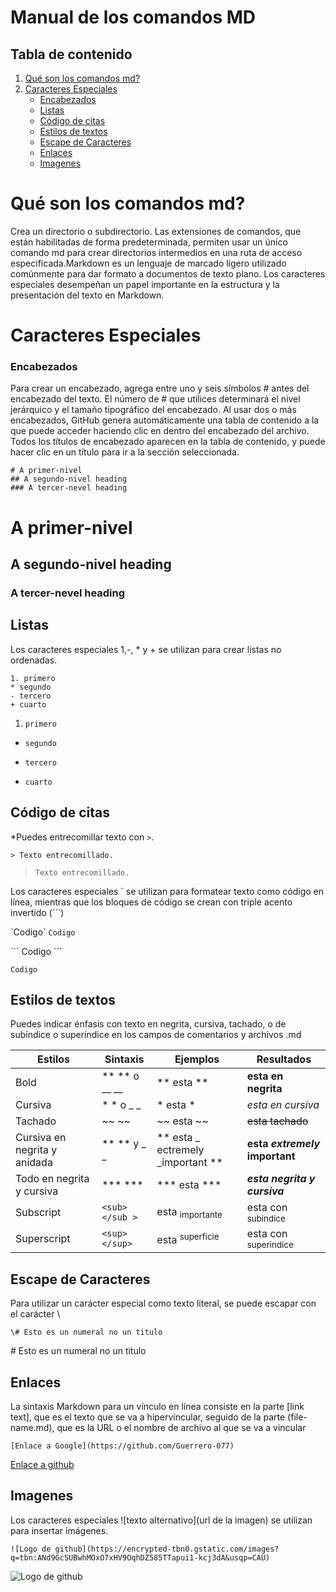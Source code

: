 # Manual de los comandos MD

## Tabla de contenido

1. [Qué son los comandos md?](#qué-son-los-comandos-md)
2. [Caracteres Especiales](#caracteres-especiales)
   - [Encabezados](#encabezados)
   - [Listas](#listas)
   - [Código de citas](#código-de-citas)
   - [Estilos de textos](#estilos-de-textos)
   - [Escape de Caracteres](#escape-de-caracteres)
   - [Enlaces](#enlaces)
   - [Imagenes](#imagenes)



# Qué son los comandos md?

Crea un directorio o subdirectorio. Las extensiones de comandos, que están habilitadas de forma predeterminada, permiten usar un único comando md para crear directorios intermedios en una ruta de acceso especificada.Markdown es un lenguaje de marcado ligero utilizado comúnmente para dar formato a documentos de texto plano. Los caracteres especiales desempeñan un papel importante en la estructura y la presentación del texto en Markdown.

# Caracteres Especiales

### Encabezados

Para crear un encabezado, agrega entre uno y seis símbolos # antes del encabezado del texto. El número de # que utilices determinará el nivel jerárquico y el tamaño tipográfico del encabezado. Al usar dos o más encabezados, GitHub genera automáticamente una tabla de contenido a la que puede acceder haciendo clic en  dentro del encabezado del archivo. Todos los títulos de encabezado aparecen en la tabla de contenido, y puede hacer clic en un título para ir a la sección seleccionada.

```
# A primer-nivel
## A segundo-nivel heading
### A tercer-nevel heading
```

# A primer-nivel
## A segundo-nivel heading
### A tercer-nevel heading


## Listas

Los caracteres especiales 1,-, * y + se utilizan para crear listas no ordenadas.

```
1. primero
* segundo
- tercero
+ cuarto
```

1. `primero`
* `segundo`
- `tercero`
+ `cuarto`

## Código de citas 

*Puedes entrecomillar texto con `>`.

```
> Texto entrecomillado.
```
>`Texto entrecomillado.`


Los caracteres especiales ` se utilizan para formatear texto como código en línea, mientras que los bloques de código se crean con triple acento invertido (```)

\`Codigo\`
`Codigo`

\```
Codigo
\```

```
Codigo
```


## Estilos de textos

Puedes indicar énfasis con texto en negrita, cursiva, tachado, o de subíndice o superíndice en los campos de comentarios y archivos .md

 
| Estilos |  Sintaxis    | Ejemplos | Resultados |
|----------|----------|----------|----------|
| Bold    | ** ** o __ __  | ** esta **| **esta en negrita** |
| Cursiva | * * o _ _   | * esta * | *esta en cursiva* |
| Tachado | ~~ ~~  |~~ esta ~~| ~~esta tachado~~  |
| Cursiva en negrita y anidada | ** ** y _ _  | ** esta _ ectremely _important **| **esta _extremely_ important**|
| Todo en negrita y cursiva | *** *** |*** esta *** | ***esta negrita y cursiva*** |
| Subscript |`<sub></sub >`| esta <sub> importante </sub> | esta con <sub>subindice</sub> |
| Superscript |`<sup></sup>`| esta <sup> superficie </sup> | esta con <sup>superindice</sup> |

## Escape de Caracteres

Para utilizar un carácter especial como texto literal, se puede escapar con el carácter \

`\# Esto es un numeral no un titulo`


\# Esto es un numeral no un titulo


## Enlaces

La sintaxis Markdown para un vínculo en línea consiste en la parte [link text], que es el texto que se va a hipervincular, seguido de la parte (file-name.md), que es la URL o el nombre de archivo al que se va a vincular

`[Enlace a Google](https://github.com/Guerrero-077)`

[Enlace a github](https://github.com/Guerrero-077)

## Imagenes

Los caracteres especiales ![texto alternativo](url de la imagen) se utilizan para insertar imágenes.

`![Logo de github](https://encrypted-tbn0.gstatic.com/images?q=tbn:ANd9GcSUBwhMOxO7xHV9OqhDZ585TTapui1-kcj3dA&usqp=CAU)`

![Logo de github](https://encrypted-tbn0.gstatic.com/images?q=tbn:ANd9GcSUBwhMOxO7xHV9OqhDZ585TTapui1-kcj3dA&usqp=CAU)







